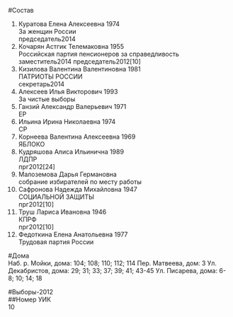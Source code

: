 #Состав  
1. Куратова Елена Алексеевна 1974  
    За женщин России  
    председатель2014  
2. Кочарян Астгик Телемаковна 1955  
    Российская партия пенсионеров за справедливость  
    заместитель2014 председатель2012[10]  
3. Кизилова Валентина Валентиновна 1981  
    ПАТРИОТЫ РОССИИ  
    секретарь2014  
4. Алексеев Илья Викторович 1993  
    За чистые выборы  
5. Ганзий Александр Валерьевич 1971  
    ЕР  
6. Ильина Ирина Николаевна 1974  
    СР  
7. Корнеева Валентина Алексеевна 1969  
    ЯБЛОКО  
8. Кудряшова Алиса Ильинична 1989  
    ЛДПР  
    прг2012[24]  
9. Малоземова Дарья Германовна  
    собрание избирателей по месту работы  
10. Сафронова Надежда Михайловна 1947  
    СОЦИАЛЬНОЙ ЗАЩИТЫ  
    прг2012[10]  
11. Труш Лариса Ивановна 1946  
    КПРФ  
    прг2012[10]  
12. Федоткина Елена Анатольевна 1977  
    Трудовая партия России  
  
#Дома  
Наб. р. Мойки, дома: 104; 108; 110; 112; 114 Пер. Матвеева, дом: 3 Ул. Декабристов, дома: 29; 31; 33; 37; 39; 41; 43-45 Ул. Писарева, дома: 6-8; 10; 14; 18  
  
#Выборы-2012  
##Номер УИК  
10  
